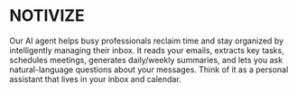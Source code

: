 # NOTIVIZE
Our AI agent helps busy professionals reclaim time and stay organized by intelligently managing their inbox. It reads your emails, extracts key tasks, schedules meetings, generates daily/weekly summaries, and lets you ask natural-language questions about your messages. Think of it as a personal assistant that lives in your inbox and calendar.
